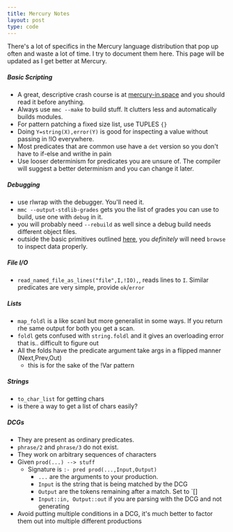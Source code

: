 ```yaml
---
title: Mercury Notes
layout: post
type: code
---
```


There's a lot of specifics in the Mercury language distribution that pop up often and waste a lot of time. I try to document
them here. This page will be updated as I get better at Mercury.

##### Basic Scripting
- A great, descriptive crash course is at [mercury-in.space](https://mercury-in.space/crash.html) and you should read it before 
  anything.
- Always use `mmc --make` to build stuff. It clutters less and automatically builds modules.
- For pattern patching a fixed size list, use TUPLES `{}`
- Doing `Y=string(X),error(Y)` is good for inspecting a value without passing in !IO everywhere.
- Most predicates that are common use have a `det` version so you don't have to if-else and writhe in pain
- Use looser determinism for predicates you are unsure of. The compiler will suggest a better determinism and you can change it
  later.

##### Debugging
- use rlwrap with the debugger. You'll need it.
- `mmc --output-stdlib-grades` gets you the list of grades you can use to build, use one with `debug` in it.
- you will probably need `--rebuild` as well since a debug build needs different object files.
- outside the basic primitives outlined
  [here](https://mercurylang.org/information/doc-release/mercury_user_guide/Quick-overview.html#Quick-overview), you 
  *definitely* will need `browse` to inspect data properly.

##### File I/O
- `read_named_file_as_lines("file",I,!IO),`, reads lines to `I`. Similar predicates are very simple, provide `ok`/`error`

##### Lists
- `map_foldl` is a like scanl but more generalist in some ways. If you return rhe same output for both you get a scan.
- `foldl` gets confused with `string.foldl` and it gives an overloading error that is.. difficult to figure out
- All the folds have the predicate argument take args in a flipped manner (Next,Prev,Out)
  - this is for the sake of the !Var pattern

##### Strings
- `to_char_list` for getting chars
- is there a way to get a list of chars easily?

##### DCGs
- They are present as ordinary predicates.
- `phrase/2` and `phrase/3` do not exist.
- They work on arbitrary sequences of characters
- Given `prod(...) --> stuff`
  - Signature is `:- pred prod(...,Input,Output)`
    - `...` are the arguments to your production.
    - `Input` is the string that is being matched by the DCG
    - `Output` are the tokens remaining after a match. Set to `[] 
    - `Input::in, Output::out` if you are parsing with the DCG and not generating
- Avoid putting multiple conditions in a DCG, it's much better to factor them out into multiple different productions

